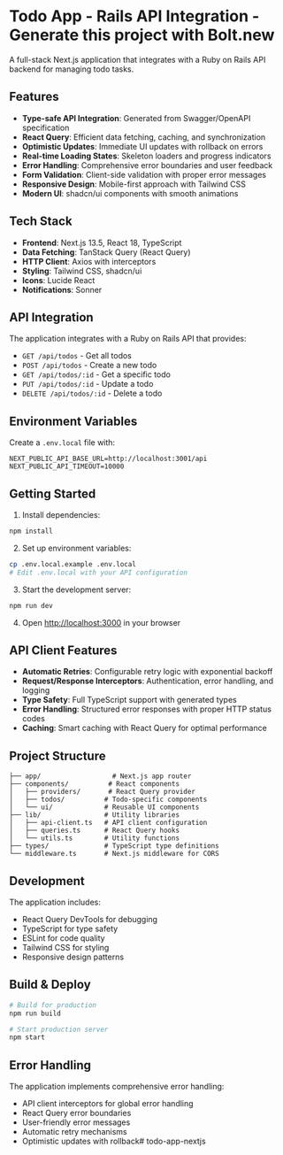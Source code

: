 # Todo App - Rails API Integration - Generate this project with Bolt.new

A full-stack Next.js application that integrates with a Ruby on Rails API backend for managing todo tasks.

## Features

- **Type-safe API Integration**: Generated from Swagger/OpenAPI specification
- **React Query**: Efficient data fetching, caching, and synchronization
- **Optimistic Updates**: Immediate UI updates with rollback on errors
- **Real-time Loading States**: Skeleton loaders and progress indicators
- **Error Handling**: Comprehensive error boundaries and user feedback
- **Form Validation**: Client-side validation with proper error messages
- **Responsive Design**: Mobile-first approach with Tailwind CSS
- **Modern UI**: shadcn/ui components with smooth animations

## Tech Stack

- **Frontend**: Next.js 13.5, React 18, TypeScript
- **Data Fetching**: TanStack Query (React Query)
- **HTTP Client**: Axios with interceptors
- **Styling**: Tailwind CSS, shadcn/ui
- **Icons**: Lucide React
- **Notifications**: Sonner

## API Integration

The application integrates with a Ruby on Rails API that provides:

- `GET /api/todos` - Get all todos
- `POST /api/todos` - Create a new todo
- `GET /api/todos/:id` - Get a specific todo
- `PUT /api/todos/:id` - Update a todo
- `DELETE /api/todos/:id` - Delete a todo

## Environment Variables

Create a `.env.local` file with:

```env
NEXT_PUBLIC_API_BASE_URL=http://localhost:3001/api
NEXT_PUBLIC_API_TIMEOUT=10000
```

## Getting Started

1. Install dependencies:
```bash
npm install
```

2. Set up environment variables:
```bash
cp .env.local.example .env.local
# Edit .env.local with your API configuration
```

3. Start the development server:
```bash
npm run dev
```

4. Open [http://localhost:3000](http://localhost:3000) in your browser

## API Client Features

- **Automatic Retries**: Configurable retry logic with exponential backoff
- **Request/Response Interceptors**: Authentication, error handling, and logging
- **Type Safety**: Full TypeScript support with generated types
- **Error Handling**: Structured error responses with proper HTTP status codes
- **Caching**: Smart caching with React Query for optimal performance

## Project Structure

```
├── app/                  # Next.js app router
├── components/          # React components
│   ├── providers/       # React Query provider
│   ├── todos/          # Todo-specific components
│   └── ui/             # Reusable UI components
├── lib/                # Utility libraries
│   ├── api-client.ts   # API client configuration
│   ├── queries.ts      # React Query hooks
│   └── utils.ts        # Utility functions
├── types/              # TypeScript type definitions
└── middleware.ts       # Next.js middleware for CORS
```

## Development

The application includes:
- React Query DevTools for debugging
- TypeScript for type safety
- ESLint for code quality
- Tailwind CSS for styling
- Responsive design patterns

## Build & Deploy

```bash
# Build for production
npm run build

# Start production server
npm start
```

## Error Handling

The application implements comprehensive error handling:
- API client interceptors for global error handling
- React Query error boundaries
- User-friendly error messages
- Automatic retry mechanisms
- Optimistic updates with rollback# todo-app-nextjs
